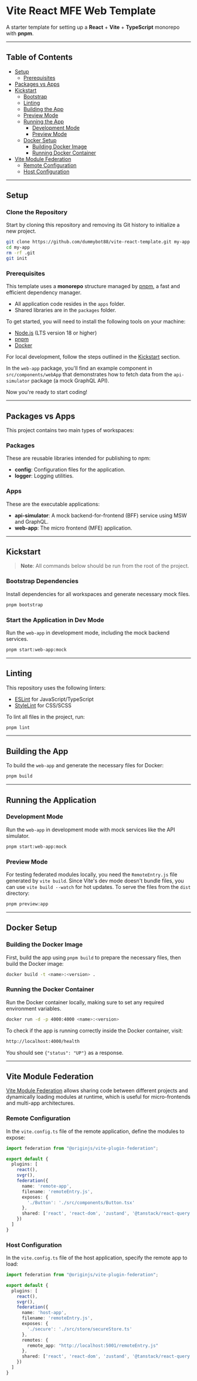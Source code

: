 # Vite React MFE Web Template

A starter template for setting up a **React** + **Vite** + **TypeScript** monorepo with **pnpm**.

---

## Table of Contents
- [Setup](#setup)
  - [Prerequisites](#prerequisites)
- [Packages vs Apps](#packages-vs-apps)
- [Kickstart](#kickstart)
  - [Bootstrap](#bootstrap)
  - [Linting](#linting)
  - [Building the App](#building-the-app)
  - [Preview Mode](#preview-mode)
  - [Running the App](#running-the-app)
    - [Development Mode](#development-mode)
    - [Preview Mode](#preview-mode-1)
  - [Docker Setup](#docker-setup)
    - [Building Docker Image](#building-docker-image)
    - [Running Docker Container](#running-docker-container)
- [Vite Module Federation](#vite-module-federation)
  - [Remote Configuration](#remote-configuration)
  - [Host Configuration](#host-configuration)

---

## Setup

### Clone the Repository

Start by cloning this repository and removing its Git history to initialize a new project.

```bash
git clone https://github.com/dummybot88/vite-react-template.git my-app
cd my-app
rm -rf .git
git init
```

### Prerequisites

This template uses a **monorepo** structure managed by [pnpm](https://pnpm.io/), a fast and efficient dependency manager.

- All application code resides in the `apps` folder.
- Shared libraries are in the `packages` folder.

To get started, you will need to install the following tools on your machine:

- [Node.js](https://nodejs.org/en/download) (LTS version 18 or higher)
- [pnpm](https://pnpm.io/installation#using-npm)
- [Docker](https://www.docker.com/)

For local development, follow the steps outlined in the [Kickstart](#kickstart) section.

In the `web-app` package, you'll find an example component in `src/components/webApp` that demonstrates how to fetch data from the `api-simulator` package (a mock GraphQL API).

Now you're ready to start coding!

---

## Packages vs Apps

This project contains two main types of workspaces:

### Packages
These are reusable libraries intended for publishing to npm:
- **config**: Configuration files for the application.
- **logger**: Logging utilities.

### Apps
These are the executable applications:
- **api-simulator**: A mock backend-for-frontend (BFF) service using MSW and GraphQL.
- **web-app**: The micro frontend (MFE) application.

---

## Kickstart

> **Note**: All commands below should be run from the root of the project.

### Bootstrap Dependencies

Install dependencies for all workspaces and generate necessary mock files.

```bash
pnpm bootstrap
```

### Start the Application in Dev Mode

Run the `web-app` in development mode, including the mock backend services.

```bash
pnpm start:web-app:mock
```

---

## Linting

This repository uses the following linters:

- [ESLint](https://eslint.org/) for JavaScript/TypeScript
- [StyleLint](https://stylelint.io/) for CSS/SCSS

To lint all files in the project, run:

```bash
pnpm lint
```

---

## Building the App

To build the `web-app` and generate the necessary files for Docker:

```bash
pnpm build
```

---

## Running the Application

### Development Mode

Run the `web-app` in development mode with mock services like the API simulator.

```bash
pnpm start:web-app:mock
```

### Preview Mode

For testing federated modules locally, you need the `RemoteEntry.js` file generated by `vite build`. Since Vite's dev mode doesn't bundle files, you can use `vite build --watch` for hot updates. To serve the files from the `dist` directory:

```bash
pnpm preview:app
```

---

## Docker Setup

### Building the Docker Image

First, build the app using `pnpm build` to prepare the necessary files, then build the Docker image:

```bash
docker build -t <name>:<version> .
```

### Running the Docker Container

Run the Docker container locally, making sure to set any required environment variables.

```bash
docker run -d -p 4000:4000 <name>:<version>
```

To check if the app is running correctly inside the Docker container, visit:

```bash
http://localhost:4000/health
```

You should see `{"status": "UP"}` as a response.

---

## Vite Module Federation

[Vite Module Federation](https://vitejs.dev/) allows sharing code between different projects and dynamically loading modules at runtime, which is useful for micro-frontends and multi-app architectures.

### Remote Configuration

In the `vite.config.ts` file of the remote application, define the modules to expose:

```ts
import federation from "@originjs/vite-plugin-federation";

export default {
  plugins: [
    react(),
    svgr(),
    federation({
      name: 'remote-app',
      filename: 'remoteEntry.js',
      exposes: {
        './Button': './src/components/Button.tsx'
      },
      shared: ['react', 'react-dom', 'zustand', '@tanstack/react-query', 'axios']
    })
  ]
}
```

### Host Configuration

In the `vite.config.ts` file of the host application, specify the remote app to load:

```ts
import federation from "@originjs/vite-plugin-federation";

export default {
  plugins: [
    react(),
    svgr(),
    federation({
      name: 'host-app',
      filename: 'remoteEntry.js',
      exposes: {
        './secure': './src/store/secureStore.ts'
      },
      remotes: {
        remote_app: "http://localhost:5001/remoteEntry.js"
      },
      shared: ['react', 'react-dom', 'zustand', '@tanstack/react-query', 'axios']
    })
  ]
}
```